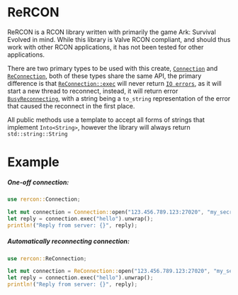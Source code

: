 # ReRCON

ReRCON is a RCON library written with primarily the game Ark: Survival Evolved in mind.
While this library is Valve RCON compliant, and should thus work with other RCON applications, it has not been tested for other applications.

There are two primary types to be used with this create,
[`Connection`](https://docs.rs/rercon/1.0.0/rercon/struct.Connection.html) and [`ReConnection`](https://docs.rs/rercon/1.0.0/rercon/struct.ReConnection.html),
both of these types share the same API,
the primary difference is that [`ReConnection::exec`](https://docs.rs/rercon/1.0.0/rercon/struct.ReConnection.html#method.exec) will never return [`IO errors`](https://docs.rs/rercon/1.0.0/rercon/enum.Error.html#variant.IO),
as it will start a new thread to reconnect,
instead, it will return error [`BusyReconnecting`](https://docs.rs/rercon/1.0.0/rercon/enum.Error.html#variant.BusyReconnecting),
with a string being a `to_string` representation of the error that caused the reconnect in the first place.

All public methods use a template to accept all forms of strings that implement `Into<String>`, however the library will always return `std::string::String`

# Example
##### One-off connection:
```rust
use rercon::Connection;

let mut connection = Connection::open("123.456.789.123:27020", "my_secret_password", None).unwrap();
let reply = connection.exec("hello").unwrap();
println!("Reply from server: {}", reply);
```

##### Automatically reconnecting connection:
```rust
use rercon::ReConnection;

let mut connection = ReConnection::open("123.456.789.123:27020", "my_secret_password", None).unwrap();
let reply = connection.exec("hello").unwrap();
println!("Reply from server: {}", reply);
```